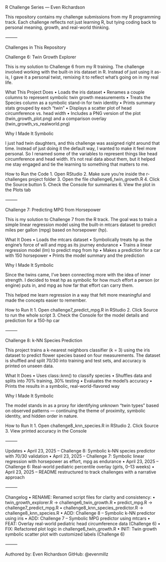 R Challenge Series — Even Richardson

This repository contains my challenge submissions from my R programming track. Each challenge reflects not just learning R, but tying coding back to personal meaning, growth, and real-world thinking.

⸻

Challenges in This Repository

Challenge 6: Twin Growth Explorer

This is my solution to Challenge 6 from my R training. The challenge involved working with the built-in iris dataset in R. Instead of just using it as-is, I gave it a personal twist, remixing it to reflect what’s going on in my real life.

What This Project Does
	•	Loads the iris dataset
	•	Renames a couple columns to represent symbolic twin growth measurements
	•	Treats the Species column as a symbolic stand-in for twin identity
	•	Prints summary stats grouped by each “twin”
	•	Displays a scatter plot of head circumference vs. head width
	•	Includes a PNG version of the plot (twin_growth_plot.png) and a comparison overlay (twin_growth_vs_realworld.png)

Why I Made It Symbolic

I just had twin daughters, and this challenge was assigned right around that time. Instead of just doing it the default way, I wanted to make it feel more personal. So I renamed some of the variables to represent things like head circumference and head width. It’s not real data about them, but it helped me stay engaged and tie the learning to something that matters to me.

How to Run the Code
	1.	Open RStudio
	2.	Make sure you’re inside the r-challenges project folder
	3.	Open the file challenge6_twin_growth.R
	4.	Click the Source button
	5.	Check the Console for summaries
	6.	View the plot in the Plots tab

⸻

Challenge 7: Predicting MPG from Horsepower

This is my solution to Challenge 7 from the R track. The goal was to train a simple linear regression model using the built-in mtcars dataset to predict miles per gallon (mpg) based on horsepower (hp).

What It Does
	•	Loads the mtcars dataset
	•	Symbolically treats hp as the engine’s force of will and mpg as its journey endurance
	•	Trains a linear regression model (lm) to predict mpg from hp
	•	Makes a prediction for a car with 150 horsepower
	•	Prints the model summary and the prediction

Why I Made It Symbolic

Since the twins came, I’ve been connecting more with the idea of inner strength. I decided to treat hp as symbolic for how much effort a person (or engine) puts in, and mpg as how far that effort can carry them.

This helped me learn regression in a way that felt more meaningful and made the concepts easier to remember.

How to Run It
	1.	Open challenge7_predict_mpg.R in RStudio
	2.	Click Source to run the whole script
	3.	Check the Console for the model details and prediction for a 150-hp car

⸻

Challenge 8: k-NN Species Prediction

This project trains a k-nearest neighbors classifier (k = 3) using the iris dataset to predict flower species based on four measurements. The dataset is shuffled and split 70/30 into training and test sets, and accuracy is printed on unseen data.

What It Does
	•	Uses class::knn() to classify species
	•	Shuffles data and splits into 70% training, 30% testing
	•	Evaluates the model’s accuracy
	•	Prints the results in a symbolic, real-world-flavored way

Why I Made It Symbolic

The model stands in as a proxy for identifying unknown “twin types” based on observed patterns — continuing the theme of proximity, symbolic identity, and hidden order in nature.

How to Run It
	1.	Open challenge8_knn_species.R in RStudio
	2.	Click Source
	3.	View printed accuracy in the Console

⸻

Updates
	•	April 23, 2025 – Challenge 8: Symbolic k-NN species predictor with 70/30 validation
	•	April 23, 2025 – Challenge 7: Symbolic linear regression with horsepower as effort, mpg as endurance
	•	April 23, 2025 – Challenge 6: Real-world pediatric percentile overlay (girls, 0–13 weeks)
	•	April 23, 2025 – README restructured to track challenges with a narrative approach

⸻

Changelog
	•	RENAME: Renamed script files for clarity and consistency:
	•	twin_growth_explorer.R → challenge6_twin_growth.R
	•	predict_mpg.R → challenge7_predict_mpg.R
	•	challenge8_knn_species_predictor.R → challenge8_knn_species.R
	•	ADD: Challenge 8 – Symbolic k-NN predictor using iris
	•	ADD: Challenge 7 – Symbolic MPG predictor using mtcars
	•	FEAT: Overlay real-world pediatric head circumference data (Challenge 6)
	•	FIX: Refactored plot logic in challenge6_twin_growth.R
	•	INIT: Twin growth symbolic scatter plot with customized labels (Challenge 6)

⸻

Authored by: Even Richardson
GitHub: @evenmillz
